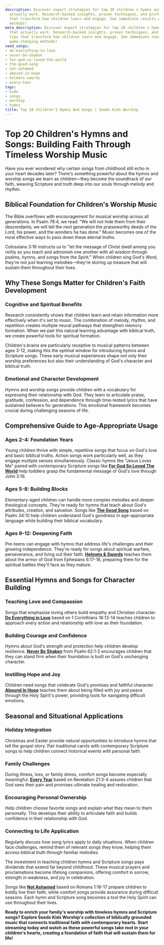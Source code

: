 ```yaml
---
description: Discover expert strategies for top 20 children s hymns and songs that
  actually work. Research-backed insights, proven techniques, and professional tips
  that transform how children learn and engage. See immediate results with these game-changing
  methods!
meta_description: Discover expert strategies for top 20 children s hymns and songs
  that actually work. Research-backed insights, proven techniques, and professional
  tips that transform how children learn and engage. See immediate results with these
  game-changing methods!
seed_songs:
- do-everything-in-love
- never-be-shaken
- for-god-so-loved-the-world
- the-good-song
- not-ashamed
- abound-in-hope
- helmets-swords
- every-tear
tags:
- kids
- songs
- worship
- hymns
title: Top 20 Children'S Hymns And Songs | Seeds Kids Worship
---
```

# Top 20 Children's Hymns and Songs: Building Faith Through Timeless Worship Music

Have you ever wondered why certain songs from childhood still echo in your heart decades later? There's something powerful about the hymns and worship songs we learn as children—they become the soundtrack of our faith, weaving Scripture and truth deep into our souls through melody and rhythm.

## Biblical Foundation for Children's Worship Music

The Bible overflows with encouragement for musical worship across all generations. In Psalm 78:4, we read: "We will not hide them from their descendants; we will tell the next generation the praiseworthy deeds of the Lord, his power, and the wonders he has done." Music becomes one of the most effective ways to pass down these eternal truths.

Colossians 3:16 instructs us to "let the message of Christ dwell among you richly as you teach and admonish one another with all wisdom through psalms, hymns, and songs from the Spirit." When children sing God's Word, they're not just learning melodies—they're storing up treasure that will sustain them throughout their lives.

## Why These Songs Matter for Children's Faith Development

### Cognitive and Spiritual Benefits

Research consistently shows that children learn and retain information more effectively when it's set to music. The combination of melody, rhythm, and repetition creates multiple neural pathways that strengthen memory formation. When we pair this natural learning advantage with biblical truth, we create powerful tools for spiritual formation.

Children's brains are particularly receptive to musical patterns between ages 3-12, making this the optimal window for introducing hymns and Scripture songs. These early musical experiences shape not only their worship preferences but also their understanding of God's character and biblical truth.

### Emotional and Character Development

Hymns and worship songs provide children with a vocabulary for expressing their relationship with God. They learn to articulate praise, gratitude, confession, and dependence through time-tested lyrics that have sustained believers for generations. This emotional framework becomes crucial during challenging seasons of life.

## Comprehensive Guide to Age-Appropriate Usage

### Ages 2-4: Foundation Years
Young children thrive with simple, repetitive songs that focus on God's love and basic biblical truths. Action songs work particularly well, as they engage multiple senses simultaneously. Classic hymns like "Jesus Loves Me" paired with contemporary Scripture songs like **[For God So Loved The World](https://seedskidsworship.com/product/for-god-so-loved-the-world-john-316-2/)** help toddlers grasp the fundamental message of God's love through John 3:16.

### Ages 5-8: Building Blocks
Elementary-aged children can handle more complex melodies and deeper theological concepts. They're ready for hymns that teach about God's attributes, creation, and salvation. Songs like **[The Good Song](https://seedskidsworship.com/product/the-good-song-psalm-3410-2/)** based on Psalm 34:10 help children understand God's goodness in age-appropriate language while building their biblical vocabulary.

### Ages 9-12: Deepening Faith
Pre-teens can engage with hymns that address life's challenges and their growing independence. They're ready for songs about spiritual warfare, perseverance, and living out their faith. **[Helmets & Swords](https://seedskidsworship.com/product/helmets-swords-ephesians-617-18/)** teaches them about the armor of God from Ephesians 6:17-18, preparing them for the spiritual battles they'll face as they mature.

## Essential Hymns and Songs for Character Building

### Teaching Love and Compassion
Songs that emphasize loving others build empathy and Christian character. **[Do Everything in Love](https://seedskidsworship.com/product/do-everything-in-love-1-corinthians-1613-14-2/)** based on 1 Corinthians 16:13-14 teaches children to approach every action and relationship with love as their foundation.

### Building Courage and Confidence
Hymns about God's strength and protection help children develop resilience. **[Never Be Shaken](https://seedskidsworship.com/product/never-be-shaken-psalm-621-2-2/)** from Psalm 62:1-2 encourages children that they can stand firm when their foundation is built on God's unchanging character.

### Instilling Hope and Joy
Children need songs that celebrate God's promises and faithful character. **[Abound In Hope](https://seedskidsworship.com/product/abound-in-hope-romans-1513/)** teaches them about being filled with joy and peace through the Holy Spirit's power, providing tools for navigating difficult emotions.

## Seasonal and Situational Applications

### Holiday Integration
Christmas and Easter provide natural opportunities to introduce hymns that tell the gospel story. Pair traditional carols with contemporary Scripture songs to help children connect historical events with personal faith.

### Family Challenges
During illness, loss, or family stress, comfort songs become especially meaningful. **[Every Tear](https://seedskidsworship.com/product/every-tear-revelation-214/)** based on Revelation 21:3-4 assures children that God sees their pain and promises ultimate healing and restoration.

###

### Encouraging Personal Ownership
Help children choose favorite songs and explain what they mean to them personally. This develops their ability to articulate faith and builds confidence in their relationship with God.

### Connecting to Life Application
Regularly discuss how song lyrics apply to daily situations. When children face challenges, remind them of relevant songs they know, helping them access biblical truth through familiar melodies.

The investment in teaching children hymns and Scripture songs pays dividends that extend far beyond childhood. These musical prayers and proclamations become lifelong companions, offering comfort in sorrow, strength in weakness, and joy in celebration.

Songs like **[Not Ashamed](https://seedskidsworship.com/product/not-ashamed-romans-116-17/)** based on Romans 1:16-17 prepare children to boldly live their faith, while comfort songs provide assurance during difficult seasons. Each hymn and Scripture song becomes a tool the Holy Spirit can use throughout their lives.

**Ready to enrich your family's worship with timeless hymns and Scripture songs? Explore Seeds Kids Worship's collection of biblically grounded music that connects traditional faith with contemporary hearts. Start streaming today and watch as these powerful songs take root in your children's hearts, creating a foundation of faith that will sustain them for life!**

<script type="application/ld+json">
{
  "@context": "https://schema.org",
  "@type": "Article",
  "headline": "Top 20 Children S Hymns And Songs",
  "author": {
    "@type": "Organization",
    "name": "Seeds Kids Worship"
  },
  "publisher": {
    "@type": "Organization",
    "name": "Seeds Kids Worship",
    "logo": {
      "@type": "ImageObject",
      "url": "https://seedskidsworship.com/logo.png"
    }
  },
  "datePublished": "2025-09-08T12:45:43.808486",
  "dateModified": "2025-09-08T12:45:43.808515",
  "description": "Discover expert strategies for top 20 children s hymns and songs that actually work. Research-backed insights, proven techniques, and professional tips that tra",
  "mainEntityOfPage": {
    "@type": "WebPage",
    "@id": "https://seedskidsworship.com/activities/top-20-children-s-hymns-and-songs/"
  }
}
</script>

<script type="application/ld+json">
{
  "@context": "https://schema.org",
  "@type": "Product",
  "name": "Do Everything in Love",
  "description": "A contemporary worship song teaching children to do everything in love based on 1 Corinthians 16:13-14. Emphasizes living with love as the foundation for all actions and relationships.",
  "url": "https://seedskidsworship.com/product/do-everything-in-love-1-corinthians-1613-14-2/",
  "brand": {
    "@type": "Brand",
    "name": "Seeds Kids Worship"
  },
  "category": "Children's Christian Music",
  "album": "Seeds of Courage"
}
</script>

<script type="application/ld+json">
{
  "@context": "https://schema.org",
  "@type": "Product",
  "name": "Never Be Shaken",
  "description": "Joyful song celebrating the transformation of believers into a new creation in Christ (2 Corinthians 5:17) and encouraging kids to live out their new identity.",
  "url": "https://seedskidsworship.com/product/never-be-shaken-psalm-621-2-2/",
  "brand": {
    "@type": "Brand",
    "name": "Seeds Kids Worship"
  },
  "category": "Children's Christian Music",
  "album": "Seeds of Courage"
}
</script>

<script type="application/ld+json">
{
  "@context": "https://schema.org",
  "@type": "Product",
  "name": "For God So Loved The World",
  "description": "This joyful song proclaims John 3:16, celebrating the incredible love of God in sending His Son so that whoever believes in Him will not perish but have everlasting life.",
  "url": "https://seedskidsworship.com/product/for-god-so-loved-the-world-john-316-2/",
  "brand": {
    "@type": "Brand",
    "name": "Seeds Kids Worship"
  },
  "category": "Children's Christian Music",
  "album": "Jesus"
}
</script>

<script type="application/ld+json">
{
  "@context": "https://schema.org",
  "@type": "Product",
  "name": "The Good Song",
  "description": "Encouraging song about God's goodness to those who seek Him from Psalm 34:10",
  "

